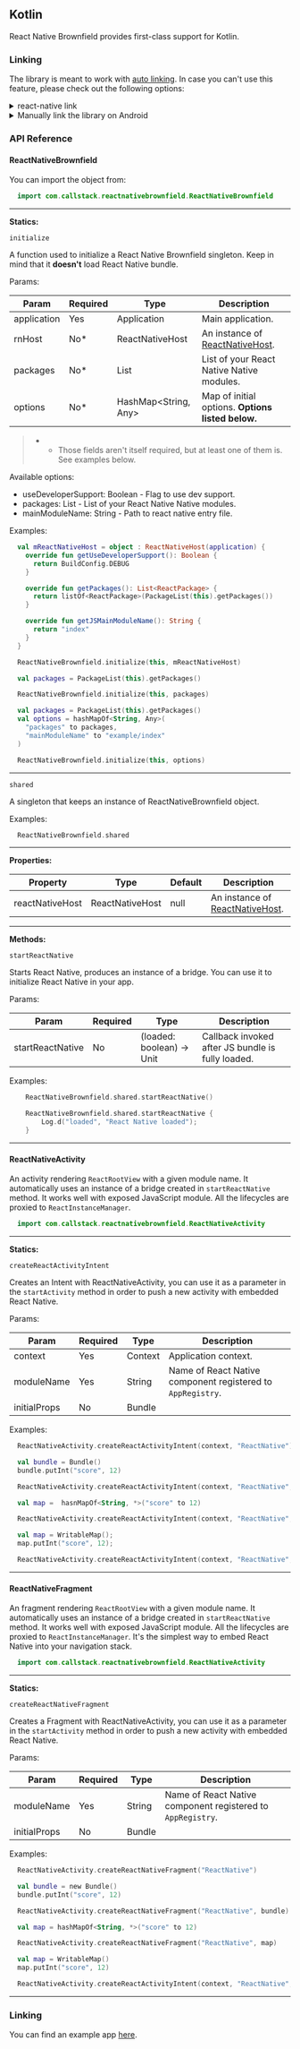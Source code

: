 ## Kotlin

React Native Brownfield provides first-class support for Kotlin.

### Linking

The library is meant to work with [auto linking](https://github.com/react-native-community/cli/blob/master/docs/autolinking.md). In case you can't use this feature, please check out the following options:

<details>
<summary>react-native link</summary>
Run the following command in your terminal:

```bash
  react-native link @callstack/react-native-brownfield
```
</details>

<details>
<summary>Manually link the library on Android</summary>

#### `android/settings.gradle`
```groovy
include ':react-native-brownfield'
project(':react-native-brownfield').projectDir = new File(rootProject.projectDir, '../node_modules/@callstack/react-native-brownfield/android')
```

#### `android/app/build.gradle`
```groovy
dependencies {
   ...
   implementation project(':react-native-brownfield')
}
```

#### `android/app/src/main/.../MainApplication.kt`
On top, where imports are:

```kotlin
import com.callstack.reactnativebrownfield.ReactNativeBrownfieldPackage
```

Add the `ReactNativeBrownfieldPackage` class to your list of exported packages.

```kotlin
val packages = listOf<ReactPackage>(MainReactPackage(), ReactNativeBrownfieldPackage()) 
```
</details>

### API Reference

#### ReactNativeBrownfield

You can import the object from:

```java
  import com.callstack.reactnativebrownfield.ReactNativeBrownfield
```

---

**Statics:**

`initialize`

A function used to initialize a React Native Brownfield singleton. Keep in mind that it **doesn't** load React Native bundle.

Params:

| Param                   | Required | Type                 | Description                                               |
| ----------------------- | -------- | -------------------- | --------------------------------------------------------- |
| application             | Yes      | Application          | Main application.                                         |
| rnHost                  | No*      | ReactNativeHost      | An instance of [ReactNativeHost](https://bit.ly/2ZnwgnA). |
| packages                | No*      | List<ReactPackage>   | List of your React Native Native modules.                 |
| options                 | No*      | HashMap<String, Any> | Map of initial options. __Options listed below.__         |

> * - Those fields aren't itself required, but at least one of them is. See examples below.

Available options:
- useDeveloperSupport: Boolean - Flag to use dev support.
- packages: List<ReactPackage> - List of your React Native Native modules.
- mainModuleName: String - Path to react native entry file.

Examples:

```kotlin
  val mReactNativeHost = object : ReactNativeHost(application) {
    override fun getUseDeveloperSupport(): Boolean {
      return BuildConfig.DEBUG
    }

    override fun getPackages(): List<ReactPackage> {
      return listOf<ReactPackage>(PackageList(this).getPackages())
    }

    override fun getJSMainModuleName(): String {
      return "index"
    }
  }

  ReactNativeBrownfield.initialize(this, mReactNativeHost)
```

```kotlin
  val packages = PackageList(this).getPackages()

  ReactNativeBrownfield.initialize(this, packages)
```

```kotlin
  val packages = PackageList(this).getPackages()
  val options = hashMapOf<String, Any>(
    "packages" to packages, 
    "mainModuleName" to "example/index"
  )

  ReactNativeBrownfield.initialize(this, options)
```

---

`shared`

A singleton that keeps an instance of ReactNativeBrownfield object.

Examples: 

```kotlin
  ReactNativeBrownfield.shared
```

---

**Properties:**

| Property        | Type            | Default        | Description                                               |
| --------------- | --------------- | -------------- | --------------------------------------------------------- |
| reactNativeHost | ReactNativeHost | null           | An instance of [ReactNativeHost](https://bit.ly/2ZnwgnA). |

---

**Methods:**

`startReactNative`

Starts React Native, produces an instance of a bridge. You can use it to initialize React Native in your app.

Params:

| Param                   | Required | Type          | Description                                           |
| ----------------------- | -------- | ------------- | ----------------------------------------------------- |
| startReactNative        | No       | (loaded: boolean) -> Unit | Callback invoked after JS bundle is fully loaded.     |

Examples:

```kotlin
    ReactNativeBrownfield.shared.startReactNative()
```

```kotlin
    ReactNativeBrownfield.shared.startReactNative {
        Log.d("loaded", "React Native loaded");
    }
```

---

#### ReactNativeActivity

An activity rendering `ReactRootView` with a given module name.  It automatically uses an instance of a bridge created in `startReactNative` method. It works well with exposed JavaScript module. All the lifecycles are proxied to `ReactInstanceManager`.

```kotlin
  import com.callstack.reactnativebrownfield.ReactNativeActivity
```

---

**Statics:**

`createReactActivityIntent`

Creates an Intent with ReactNativeActivity, you can use it as a parameter in the `startActivity` method in order to push a new activity with embedded React Native.

Params:

| Param                   | Required | Type                 | Description                                                 |
| ----------------------- | -------- | ------------------------------------------- | ----------------------------------------------------------- |
| context                 | Yes      | Context                                     | Application context.                                        |
| moduleName              | Yes      | String                                      | Name of React Native component registered to `AppRegistry`. |
| initialProps            | No       | Bundle || HashMap<String, *> || ReadableMap | Initial properties to be passed to React Native component.  |

Examples: 

```kotlin
  ReactNativeActivity.createReactActivityIntent(context, "ReactNative")
```

```kotlin
  val bundle = Bundle()
  bundle.putInt("score", 12)

  ReactNativeActivity.createReactActivityIntent(context, "ReactNative", bundle)
```

```kotlin
  val map =  hasnMapOf<String, *>("score" to 12)

  ReactNativeActivity.createReactActivityIntent(context, "ReactNative", map)
```

```kotlin
  val map = WritableMap();
  map.putInt("score", 12);

  ReactNativeActivity.createReactActivityIntent(context, "ReactNative", map)
```

---

#### ReactNativeFragment

An fragment rendering `ReactRootView` with a given module name.  It automatically uses an instance of a bridge created in `startReactNative` method. It works well with exposed JavaScript module. All the lifecycles are proxied to `ReactInstanceManager`. It's the simplest way to embed React Native into your navigation stack.

```kotlin
  import com.callstack.reactnativebrownfield.ReactNativeActivity
```

---

**Statics:**

`createReactNativeFragment`

Creates a Fragment with ReactNativeActivity, you can use it as a parameter in the `startActivity` method in order to push a new activity with embedded React Native.

Params:

| Param                   | Required | Type                 | Description                                                 |
| ----------------------- | -------- | ------------------------------------------- | ----------------------------------------------------------- |
| moduleName              | Yes      | String                                      | Name of React Native component registered to `AppRegistry`. |
| initialProps            | No       | Bundle || HashMap<String, *> || ReadableMap | Initial properties to be passed to React Native component.  |

Examples: 

```kotlin
  ReactNativeActivity.createReactNativeFragment("ReactNative")
```

```kotlin
  val bundle = new Bundle()
  bundle.putInt("score", 12)

  ReactNativeActivity.createReactNativeFragment("ReactNative", bundle)
```

```kotlin
  val map = hashMapOf<String, *>("score" to 12)

  ReactNativeActivity.createReactNativeFragment("ReactNative", map)
```

```kotlin
  val map = WritableMap()
  map.putInt("score", 12)

  ReactNativeActivity.createReactActivityIntent(context, "ReactNative", map)
```

---

### Linking

You can find an example app [here](../example/java).


